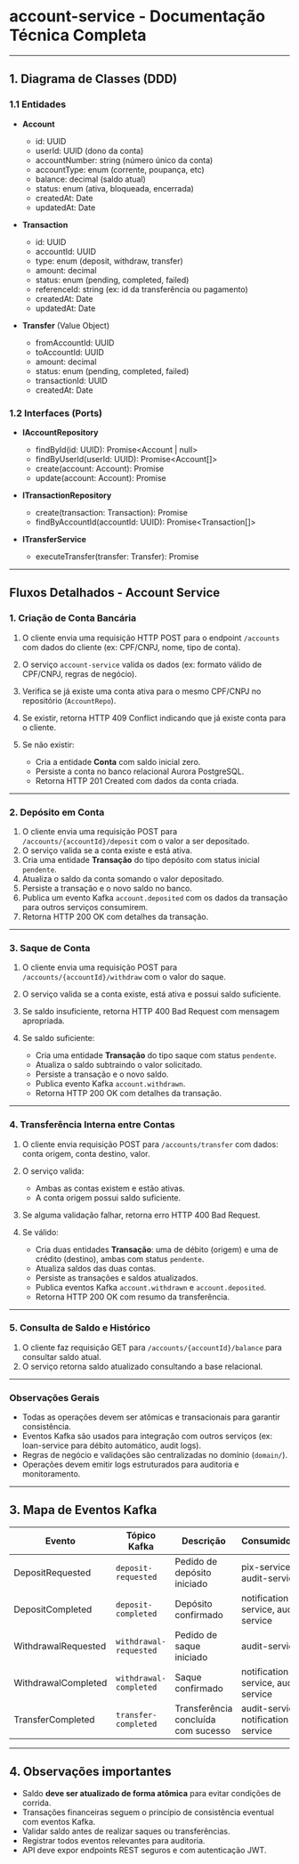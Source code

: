 # account-service - Documentação Técnica Completa

---

## 1. Diagrama de Classes (DDD)

### 1.1 Entidades

* **Account**

  * id: UUID
  * userId: UUID (dono da conta)
  * accountNumber: string (número único da conta)
  * accountType: enum (corrente, poupança, etc)
  * balance: decimal (saldo atual)
  * status: enum (ativa, bloqueada, encerrada)
  * createdAt: Date
  * updatedAt: Date

* **Transaction**

  * id: UUID
  * accountId: UUID
  * type: enum (deposit, withdraw, transfer)
  * amount: decimal
  * status: enum (pending, completed, failed)
  * referenceId: string (ex: id da transferência ou pagamento)
  * createdAt: Date
  * updatedAt: Date

* **Transfer** (Value Object)

  * fromAccountId: UUID
  * toAccountId: UUID
  * amount: decimal
  * status: enum (pending, completed, failed)
  * transactionId: UUID
  * createdAt: Date

### 1.2 Interfaces (Ports)

* **IAccountRepository**

  * findById(id: UUID): Promise\<Account | null>
  * findByUserId(userId: UUID): Promise\<Account\[]>
  * create(account: Account): Promise<Account>
  * update(account: Account): Promise<void>

* **ITransactionRepository**

  * create(transaction: Transaction): Promise<Transaction>
  * findByAccountId(accountId: UUID): Promise\<Transaction\[]>

* **ITransferService**

  * executeTransfer(transfer: Transfer): Promise<void>

---

## Fluxos Detalhados - Account Service

### 1. Criação de Conta Bancária

1. O cliente envia uma requisição HTTP POST para o endpoint `/accounts` com dados do cliente (ex: CPF/CNPJ, nome, tipo de conta).
2. O serviço `account-service` valida os dados (ex: formato válido de CPF/CNPJ, regras de negócio).
3. Verifica se já existe uma conta ativa para o mesmo CPF/CNPJ no repositório (`AccountRepo`).
4. Se existir, retorna HTTP 409 Conflict indicando que já existe conta para o cliente.
5. Se não existir:

   * Cria a entidade **Conta** com saldo inicial zero.
   * Persiste a conta no banco relacional Aurora PostgreSQL.
   * Retorna HTTP 201 Created com dados da conta criada.

---

### 2. Depósito em Conta

1. O cliente envia uma requisição POST para `/accounts/{accountId}/deposit` com o valor a ser depositado.
2. O serviço valida se a conta existe e está ativa.
3. Cria uma entidade **Transação** do tipo depósito com status inicial `pendente`.
4. Atualiza o saldo da conta somando o valor depositado.
5. Persiste a transação e o novo saldo no banco.
6. Publica um evento Kafka `account.deposited` com os dados da transação para outros serviços consumirem.
7. Retorna HTTP 200 OK com detalhes da transação.

---

### 3. Saque de Conta

1. O cliente envia uma requisição POST para `/accounts/{accountId}/withdraw` com o valor do saque.
2. O serviço valida se a conta existe, está ativa e possui saldo suficiente.
3. Se saldo insuficiente, retorna HTTP 400 Bad Request com mensagem apropriada.
4. Se saldo suficiente:

   * Cria uma entidade **Transação** do tipo saque com status `pendente`.
   * Atualiza o saldo subtraindo o valor solicitado.
   * Persiste a transação e o novo saldo.
   * Publica evento Kafka `account.withdrawn`.
   * Retorna HTTP 200 OK com detalhes da transação.

---

### 4. Transferência Interna entre Contas

1. O cliente envia requisição POST para `/accounts/transfer` com dados: conta origem, conta destino, valor.
2. O serviço valida:

   * Ambas as contas existem e estão ativas.
   * A conta origem possui saldo suficiente.
3. Se alguma validação falhar, retorna erro HTTP 400 Bad Request.
4. Se válido:

   * Cria duas entidades **Transação**: uma de débito (origem) e uma de crédito (destino), ambas com status `pendente`.
   * Atualiza saldos das duas contas.
   * Persiste as transações e saldos atualizados.
   * Publica eventos Kafka `account.withdrawn` e `account.deposited`.
   * Retorna HTTP 200 OK com resumo da transferência.

---

### 5. Consulta de Saldo e Histórico

1. O cliente faz requisição GET para `/accounts/{accountId}/balance` para consultar saldo atual.
2. O serviço retorna saldo atualizado consultando a base relacional.

---

### Observações Gerais

* Todas as operações devem ser atômicas e transacionais para garantir consistência.
* Eventos Kafka são usados para integração com outros serviços (ex: loan-service para débito automático, audit logs).
* Regras de negócio e validações são centralizadas no domínio (`domain/`).
* Operações devem emitir logs estruturados para auditoria e monitoramento.

---

## 3. Mapa de Eventos Kafka

| Evento              | Tópico Kafka           | Descrição                           | Consumidores                        |
| ------------------- | ---------------------- | ----------------------------------- | ----------------------------------- |
| DepositRequested    | `deposit-requested`    | Pedido de depósito iniciado         | pix-service, audit-service          |
| DepositCompleted    | `deposit-completed`    | Depósito confirmado                 | notification-service, audit-service |
| WithdrawalRequested | `withdrawal-requested` | Pedido de saque iniciado            | audit-service                       |
| WithdrawalCompleted | `withdrawal-completed` | Saque confirmado                    | notification-service, audit-service |
| TransferCompleted   | `transfer-completed`   | Transferência concluída com sucesso | audit-service, notification-service |

---

## 4. Observações importantes

* Saldo **deve ser atualizado de forma atômica** para evitar condições de corrida.
* Transações financeiras seguem o princípio de consistência eventual com eventos Kafka.
* Validar saldo antes de realizar saques ou transferências.
* Registrar todos eventos relevantes para auditoria.
* API deve expor endpoints REST seguros e com autenticação JWT.
